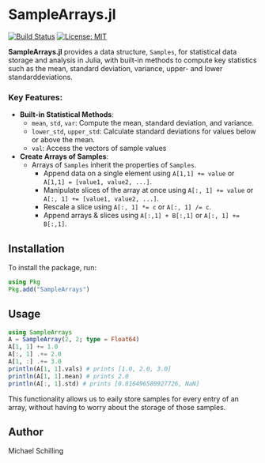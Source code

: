 # SampleArrays.jl

[![Build Status](https://github.com/Ntropic/SampleArrays.jl/actions/workflows/CI.yml/badge.svg?branch=main)](https://github.com/Ntropic/SampleArrays.jl/actions/workflows/CI.yml?query=branch%3Amain)
[![License: MIT](https://img.shields.io/badge/License-MIT-yellow.svg)](https://opensource.org/licenses/MIT)

**SampleArrays.jl** provides a data structure, `Samples`, for statistical data storage and analysis in Julia, with built-in methods to compute key statistics such as the mean, standard deviation, variance, upper- and lower standarddeviations.

### Key Features:
- **Built-in Statistical Methods**:
  - `mean`, `std`, `var`: Compute the mean, standard deviation, and variance.
  - `lower_std`, `upper_std`: Calculate standard deviations for values below or above the mean.
  - `val`: Access the vectors of sample values 
- **Create Arrays of Samples**:
  - Arrays of `Samples` inherit the properties of `Samples`.
    - Append data on a single element using `A[1,1] += value` or `A[1,1] = [value1, value2, ...]`.
    - Manipulate slices of the array at once using `A[:, 1] += value` or `A[:, 1] += [value1, value2, ...]`.
    - Rescale a slice using `A[:, 1] *= c` or `A[:, 1] /= c`.
    - Append arrays & slices using `A[:,1] + B[:,1]` or `A[:, 1] += B[:,1]`.
## Installation

To install the package, run:
```julia
using Pkg
Pkg.add("SampleArrays")
``` 

## Usage
``` julia
using SampleArrays 
A = SampleArray(2, 2; type = Float64)
A[1, 1] += 1.0
A[:, 1] .+= 2.0
A[1, :] .+= 3.0
println(A[1, 1].vals) # prints [1.0, 2.0, 3.0]
println(A[1, 1].mean) # prints 2.0
println(A[:, 1].std) # prints [0.816496580927726, NaN]
```
This functionality allows us to eaily store samples for every entry of an array, without having to worry about the storage of those samples. 

## Author 
Michael Schilling